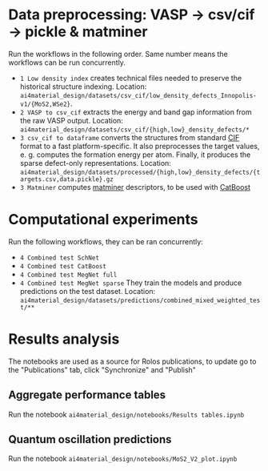# Data preprocessing: VASP -> csv/cif -> pickle & matminer
Run the workflows in the following order. Same number means the workflows can be run concurrently.
* `1 Low density index` creates technical files needed to preserve the historical structure indexing. Location: `ai4material_design/datasets/csv_cif/low_density_defects_Innopolis-v1/{MoS2,WSe2}`.
* `2 VASP to csv_cif` extracts the energy and band gap information from the raw VASP output. Location: `ai4material_design/datasets/csv_cif/{high,low}_density_defects/*`
* `3 csv_cif to dataframe` converts the structures from standard [CIF](https://www.iucr.org/resources/cif) format to a fast platform-specific. It also preprocesses the target values, e. g. computes the formation energy per atom. Finally, it produces the sparse defect-only representations. Location: `ai4material_design/datasets/processed/{high,low}_density_defects/{targets.csv,data.pickle}.gz`
* `3 Matminer` computes [matminer](https://github.com/hackingmaterials/matminer) descriptors, to be used with [CatBoost](https://catboost.ai/)
# Computational experiments
Run the following workflows, they can be ran concurrently:
* `4 Combined test SchNet`
* `4 Combined test CatBoost`
* `4 Combined test MegNet full`
* `4 Combined test MegNet sparse`
They train the models and produce predictions on the test dataset. Location: `ai4material_design/datasets/predictions/combined_mixed_weighted_test/**`
# Results analysis
The notebooks are used as a source for Rolos publications, to update go to the "Publications" tab, click "Synchronize" and "Publish"
## Aggregate performance tables
Run the notebook `ai4material_design/notebooks/Results tables.ipynb`
## Quantum oscillation predictions
Run the notebook `ai4material_design/notebooks/MoS2_V2_plot.ipynb`